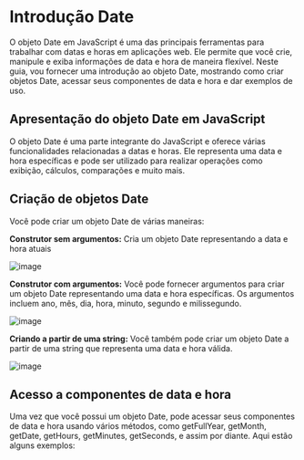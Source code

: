 # Introdução Date

O objeto Date em JavaScript é uma das principais ferramentas para trabalhar com datas e horas em aplicações web. Ele permite que você crie, manipule e exiba informações de data e hora de maneira flexível. Neste guia, vou fornecer uma introdução ao objeto Date, mostrando como criar objetos Date, acessar seus componentes de data e hora e dar exemplos de uso.

## Apresentação do objeto Date em JavaScript
O objeto Date é uma parte integrante do JavaScript e oferece várias funcionalidades relacionadas a datas e horas. Ele representa uma data e hora específicas e pode ser utilizado para realizar operações como exibição, cálculos, comparações e muito mais.

## Criação de objetos Date
Você pode criar um objeto Date de várias maneiras:

**Construtor sem argumentos:** Cria um objeto Date representando a data e hora atuais

![image](https://github.com/Midssouza/ConteudosMesttra/assets/60756132/e52ba7f8-cc38-4fb8-ae3c-6b820aa23b42)

**Construtor com argumentos:** Você pode fornecer argumentos para criar um objeto Date representando uma data e hora específicas. Os argumentos incluem ano, mês, dia, hora, minuto, segundo e milissegundo.

![image](https://github.com/Midssouza/ConteudosMesttra/assets/60756132/074ac10f-6c64-4733-a438-f851a51002dd)

**Criando a partir de uma string:**  Você também pode criar um objeto Date a partir de uma string que representa uma data e hora válida.

![image](https://github.com/Midssouza/ConteudosMesttra/assets/60756132/1bfeafa5-d342-448f-8719-28a8e5c5d633)

## Acesso a componentes de data e hora

Uma vez que você possui um objeto Date, pode acessar seus componentes de data e hora usando vários métodos, como getFullYear, getMonth, getDate, getHours, getMinutes, getSeconds, e assim por diante. Aqui estão alguns exemplos:




